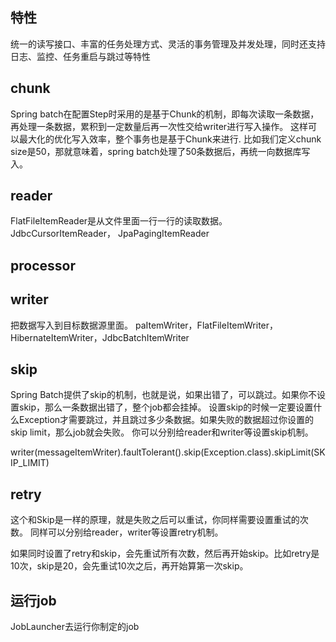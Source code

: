 ## 特性
统一的读写接口、丰富的任务处理方式、灵活的事务管理及并发处理，同时还支持日志、监控、任务重启与跳过等特性

## chunk
Spring batch在配置Step时采用的是基于Chunk的机制，即每次读取一条数据，再处理一条数据，累积到一定数量后再一次性交给writer进行写入操作。
这样可以最大化的优化写入效率，整个事务也是基于Chunk来进行.
比如我们定义chunk size是50，那就意味着，spring batch处理了50条数据后，再统一向数据库写入。

## reader
FlatFileItemReader是从文件里面一行一行的读取数据。
JdbcCursorItemReader，
JpaPagingItemReader

## processor

## writer
把数据写入到目标数据源里面。
paItemWriter，FlatFileItemWriter，HibernateItemWriter，JdbcBatchItemWriter

## skip
Spring Batch提供了skip的机制，也就是说，如果出错了，可以跳过。如果你不设置skip，那么一条数据出错了，整个job都会挂掉。
设置skip的时候一定要设置什么Exception才需要跳过，并且跳过多少条数据。如果失败的数据超过你设置的skip limit，那么job就会失败。
你可以分别给reader和writer等设置skip机制。

writer(messageItemWriter).faultTolerant().skip(Exception.class).skipLimit(SKIP_LIMIT)


## retry
这个和Skip是一样的原理，就是失败之后可以重试，你同样需要设置重试的次数。
同样可以分别给reader，writer等设置retry机制。

如果同时设置了retry和skip，会先重试所有次数，然后再开始skip。比如retry是10次，skip是20，会先重试10次之后，再开始算第一次skip。

## 运行job
JobLauncher去运行你制定的job



